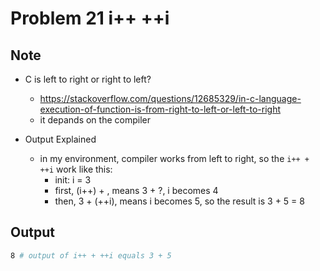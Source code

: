 Problem 21 i++ ++i
===

Note
---
- C is left to right or right to left?
    - https://stackoverflow.com/questions/12685329/in-c-language-execution-of-function-is-from-right-to-left-or-left-to-right
    - it depands on the compiler

- Output Explained
    - in my environment, compiler works from left to right, so the `i++ + ++i` work like this:
        - init: i = 3
        - first,  (i++) + , means 3 + ?, i becomes 4
        - then, 3 + (++i), means i becomes 5, so the result is 3 + 5 = 8


Output
---
```sh
8 # output of i++ + ++i equals 3 + 5
```